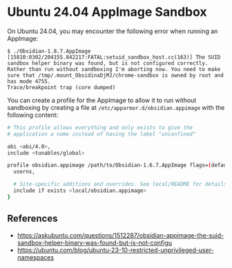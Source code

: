 # Ubuntu 24.04 AppImage Sandbox

On Ubuntu 24.04, you may encounter the following error when running an AppImage:

```
$ ./Obsidian-1.8.7.AppImage 
[15810:0302/204155.842217:FATAL:setuid_sandbox_host.cc(163)] The SUID sandbox helper binary was found, but is not configured correctly. Rather than run without sandboxing I'm aborting now. You need to make sure that /tmp/.mount_ObsidinaDjMJ/chrome-sandbox is owned by root and has mode 4755.
Trace/breakpoint trap (core dumped)
```

You can create a profile for the AppImage to allow it to run without sandboxing by creating a file at `/etc/apparmor.d/obsidian.appimage` with the following content:

```bash
# This profile allows everything and only exists to give the
# application a name instead of having the label "unconfined"

abi <abi/4.0>,
include <tunables/global>

profile obsidian.appimage /path/to/Obsidian-1.6.7.AppImage flags=(default_allow) {
  userns,

  # Site-specific additions and overrides. See local/README for details.
  include if exists <local/obsidian.appimage>
}
```

## References

- https://askubuntu.com/questions/1512287/obsidian-appimage-the-suid-sandbox-helper-binary-was-found-but-is-not-configu
- https://ubuntu.com/blog/ubuntu-23-10-restricted-unprivileged-user-namespaces